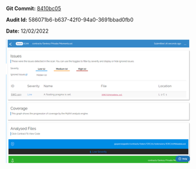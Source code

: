 **Git Commit:** [8410bc05](https://spsprodcca1.vssps.visualstudio.com/_signin?realm=dev.azure.com&reply_to=https%3A%2F%2Fdev.azure.com%2Fclancyworld%2FCaesar%2F_git%2Fblockchain-contracts%2Fcommit%2F8410bc05ae98985df8a77b2bd0a389f0a117d060%3FrefName%3Drefs%252Fheads%252Fdevelop%252Fv0.1.0&redirect=1&mkt=en-CA&hid=95287c9d-8e35-4824-81c4-d847f45fdd8f&context=eyJodCI6MiwiaGlkIjoiZDc3NTVjNDktYmNmNC00MTk2LTg0OWQtZmI4YWMyYTg0MGU3IiwicXMiOnt9LCJyciI6IiIsInZoIjoiIiwiY3YiOiIiLCJjcyI6IiJ90#ctx=eyJTaWduSW5Db29raWVEb21haW5zIjpbImh0dHBzOi8vbG9naW4ubWljcm9zb2Z0b25saW5lLmNvbSIsImh0dHBzOi8vbG9naW4ubWljcm9zb2Z0b25saW5lLmNvbSJdfQ2)

**Audit Id:** 586071b6-b637-42f0-94a0-3691bbad0fb0

**Date:** 12/02/2022

![image.png](/.attachments/image-3e9d1d46-92e6-45bd-b7f2-d71d5306de76.png)